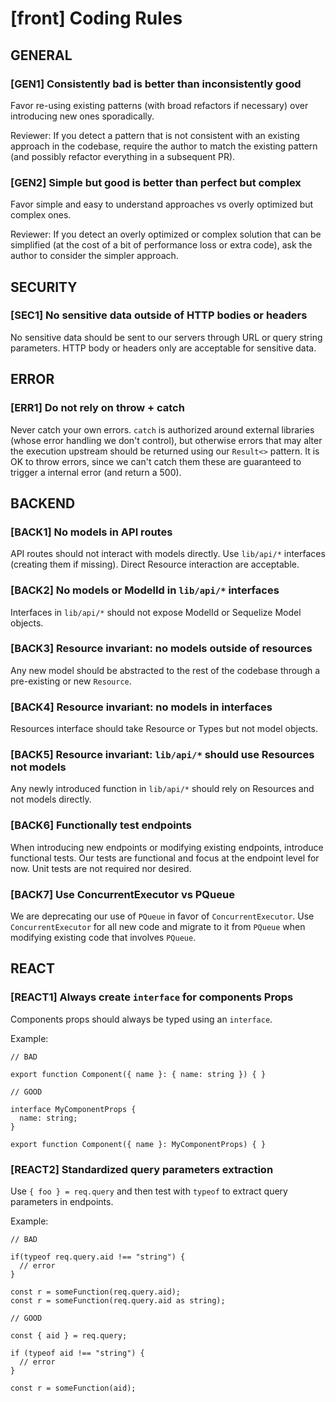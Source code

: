 # [front] Coding Rules

## GENERAL

### [GEN1] Consistently bad is better than inconsistently good

Favor re-using existing patterns (with broad refactors if necessary) over introducing new ones
sporadically.

Reviewer: If you detect a pattern that is not consistent with an existing approach in the codebase,
require the author to match the existing pattern (and possibly refactor everything in a subsequent
PR).

### [GEN2] Simple but good is better than perfect but complex

Favor simple and easy to understand approaches vs overly optimized but complex ones.

Reviewer: If you detect an overly optimized or complex solution that can be simplified (at the cost
of a bit of performance loss or extra code), ask the author to consider the simpler approach.

## SECURITY

### [SEC1] No sensitive data outside of HTTP bodies or headers

No sensitive data should be sent to our servers through URL or query string parameters. HTTP body or
headers only are acceptable for sensitive data.

## ERROR

### [ERR1] Do not rely on throw + catch

Never catch your own errors. `catch` is authorized around external libraries (whose error handling
we don't control), but otherwise errors that may alter the execution upstream should be returned
using our `Result<>` pattern. It is OK to throw errors, since we can't catch them these are
guaranteed to trigger a internal error (and return a 500).

## BACKEND

### [BACK1] No models in API routes

API routes should not interact with models directly. Use `lib/api/*` interfaces (creating them if
missing). Direct Resource interaction are acceptable.

### [BACK2] No models or ModelId in `lib/api/*` interfaces

Interfaces in `lib/api/*` should not expose ModelId or Sequelize Model objects.

### [BACK3] Resource invariant: no models outside of resources

Any new model should be abstracted to the rest of the codebase through a pre-existing or new
`Resource`.

### [BACK4] Resource invariant: no models in interfaces

Resources interface should take Resource or Types but not model objects.

### [BACK5] Resource invariant: `lib/api/*` should use Resources not models

Any newly introduced function in `lib/api/*` should rely on Resources and not models directly.

### [BACK6] Functionally test endpoints

When introducing new endpoints or modifying existing endpoints, introduce functional tests. Our
tests are functional and focus at the endpoint level for now. Unit tests are not required nor
desired.

### [BACK7] Use ConcurrentExecutor vs PQueue

We are deprecating our use of `PQueue` in favor of `ConcurrentExecutor`. Use `ConcurrentExecutor`
for all new code and migrate to it from `PQueue` when modifying existing code that involves
`PQueue`.

## REACT

### [REACT1] Always create `interface` for components Props

Components props should always be typed using an `interface`.

Example:

```
// BAD

export function Component({ name }: { name: string }) { }

// GOOD

interface MyComponentProps {
  name: string;
}

export function Component({ name }: MyComponentProps) { }
```

### [REACT2] Standardized query parameters extraction

Use `{ foo } = req.query` and then test with `typeof` to extract query parameters in endpoints.

Example:

```
// BAD

if(typeof req.query.aid !== "string") {
  // error
}

const r = someFunction(req.query.aid);
const r = someFunction(req.query.aid as string);

// GOOD

const { aid } = req.query;

if (typeof aid !== "string") {
  // error
}

const r = someFunction(aid);
```

